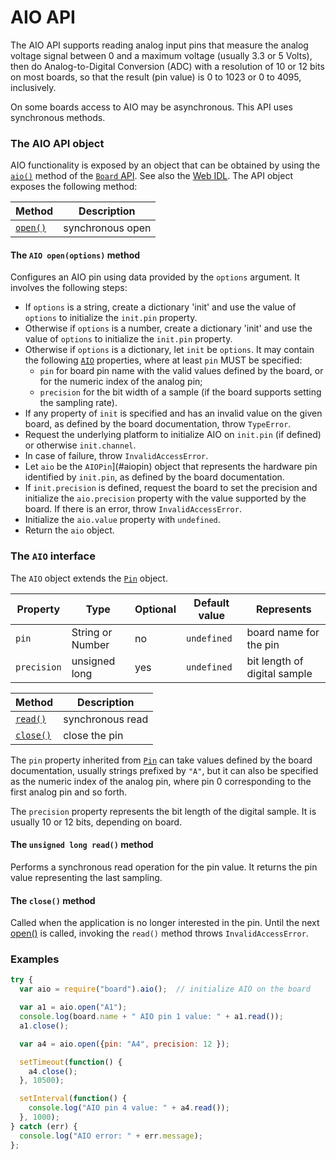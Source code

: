 AIO API
=======

The AIO API supports reading analog input pins that measure the analog voltage signal between 0 and a maximum voltage (usually 3.3 or 5 Volts), then do Analog-to-Digital Conversion (ADC) with a resolution of 10 or 12 bits on most boards, so that the result (pin value) is 0 to 1023 or 0 to 4095, inclusively.

On some boards access to AIO may be asynchronous. This API uses synchronous methods.

<a name="apiobject"></a>
### The AIO API object
AIO functionality is exposed by an object that can be obtained by using the [`aio()`](./README.md/#aio) method of the [`Board` API](./README.md/#board). See also the [Web IDL](./webidl.md). The API object exposes the following method:

| Method              | Description      |
| ---                 | ---              |
| [`open()`](#open)   | synchronous open |

<a name="open"></a>
#### The `AIO open(options)` method
Configures an AIO pin using data provided by the `options` argument. It involves the following steps:
- If `options` is a string, create a dictionary 'init' and use the value of `options` to initialize the `init.pin` property.
- Otherwise if `options` is a number, create a dictionary 'init' and use the value of `options` to initialize the `init.pin` property.
- Otherwise if `options` is a dictionary, let `init` be `options`. It may contain the following [`AIO`](#aio) properties, where at least `pin` MUST be specified:
  * `pin` for board pin name with the valid values defined by the board, or for the numeric index of the analog pin;
  * `precision` for the bit width of a sample (if the board supports setting the sampling rate).
- If any property of `init` is specified and has an invalid value on the given board, as defined by the board documentation,  throw `TypeError`.
- Request the underlying platform to initialize AIO on `init.pin` (if defined) or otherwise `init.channel`.
- In case of failure, throw `InvalidAccessError`.
- Let `aio` be the `AIOPin`](#aiopin) object that represents the hardware pin identified by `init.pin`, as defined by the board documentation.
- If `init.precision` is defined, request the board to set the precision and initialize the `aio.precision` property with the value supported by the board. If there is an error, throw `InvalidAccessError`.
- Initialize the `aio.value` property with `undefined`.
- Return the `aio` object.

<a name="aio"></a>
### The `AIO` interface
The `AIO` object extends the [`Pin`](./README.md/#pin) object.

| Property   | Type   | Optional | Default value | Represents |
| ---        | ---    | ---      | ---           | ---        |
| `pin`      | String or Number | no | `undefined`   | board name for the pin |
| `precision` | unsigned long | yes | `undefined` | bit length of digital sample |

| Method              | Description      |
| ---                 | ---              |
| [`read()`](#read)   | synchronous read |
| [`close()`](#close) | close the pin    |

The `pin` property inherited from [`Pin`](./README.md/#pin) can take values defined by the board documentation, usually strings prefixed by `"A"`, but it can also be specified as the numeric index of the analog pin, where pin 0 corresponding to the first analog pin and so forth.

The `precision` property represents the bit length of the digital sample. It is usually 10 or 12 bits, depending on board.

<a name="read"></a>
#### The `unsigned long read()` method
Performs a synchronous read operation for the pin value. It returns the pin value representing the last sampling.

<a name="close"></a>
#### The `close()` method
Called when the application is no longer interested in the pin. Until the next [open()](#open) is called, invoking the `read()` method throws `InvalidAccessError`.

### Examples
```javascript
try {
  var aio = require("board").aio();  // initialize AIO on the board

  var a1 = aio.open("A1");
  console.log(board.name + " AIO pin 1 value: " + a1.read());
  a1.close();

  var a4 = aio.open({pin: "A4", precision: 12 });

  setTimeout(function() {
    a4.close();
  }, 10500);

  setInterval(function() {
    console.log("AIO pin 4 value: " + a4.read());
  }, 1000);
} catch (err) {
  console.log("AIO error: " + err.message);
};
```
